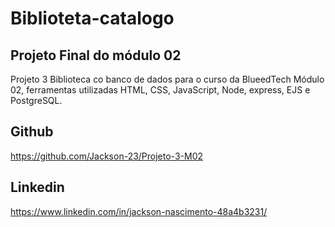 # Biblioteta-catalogo

## Projeto Final do módulo 02
Projeto 3 Biblioteca co banco de dados para o curso da BlueedTech Módulo 02, ferramentas utilizadas HTML, CSS, JavaScript, Node, express, EJS e PostgreSQL.

## Github
https://github.com/Jackson-23/Projeto-3-M02

## Linkedin
https://www.linkedin.com/in/jackson-nascimento-48a4b3231/